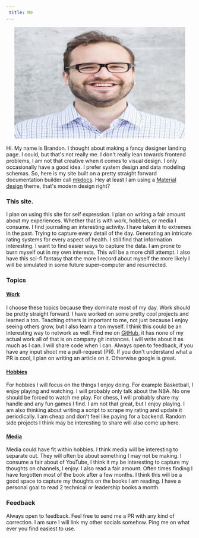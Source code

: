 ```yaml
---
 title: Me
---
```

<p align="center">
  <img width="460" height="300" src="assets/images/brandon-pro.jpg">
</p>

Hi.  My name is Brandon.  I thought about making a fancy designer landing page.  I could, but that's not really me.  I don't really lean towards frontend problems, I am not that creative when it comes to visual design.  I only occasionally have a good idea.  I prefer system design and data modeling schemas.  So, here is my site built on a pretty straight forward documentation builder call [mkdocs](https://mkdocs.com).  Hey at least I am using a [Material design](https://squidfunk.github.io/mkdocs-material/) theme, that's modern design right?

### This site.

I plan on using this site for self expression.  I plan on writing a fair amount about my experiences.  Whether that is with work, hobbies, or media I consume.  I find journaling an interesting activity.  I have taken it to extremes in the past.  Trying to capture every detail of the day.  Generating an intricate rating systems for every aspect of health.  I still find that information interesting.  I want to find easier ways to capture the data.  I am prone to burn myself out in my own interests.  This will be a more chill attempt. I also have this sci-fi fantasy that the more I record about myself the more likely I will be simulated in some future super-computer and resurrected.


### Topics

#### [Work](work.md)

I choose these topics because they dominate most of my day.  Work should be pretty straight forward.  I have worked on some pretty cool projects and learned a ton.  Teaching others is important to me, not just because I enjoy seeing others grow, but I also learn a ton myself.  I think this could be an interesting way to network as well.  Find me on [GitHub](https://github.com/bweez/), it has none of my actual work all of that is on company git instances.  I will write about it as much as I can.  I will share code when I can.  Always open to feedback, if you have any input shoot me a pull-request (PR).  If you don't understand what a PR is cool, I plan on writing an article on it.  Otherwise google is great.

#### [Hobbies](hobbies.md)

For hobbies I will focus on the things I enjoy doing.  For example Basketball, I enjoy playing and watching.  I will probably only talk about the NBA.  No one should be forced to watch me play.  For chess, I will probably share my handle and any fun games I find.  I am not that great, but I enjoy playing.  I am also thinking about writing a script to scrape my rating and update it periodically.  I am cheap and don't feel like paying for a backend.  Random side projects I think may be interesting to share will also come up here.

#### [Media](media.md)

Media could have fit within hobbies.  I think media will be interesting to separate out. They will often be about something I may not be making.  I consume a fair about of YouTube, I think it my be interesting to capture my thoughts on channels, I enjoy.  I also read a fair amount.  Often times finding I have forgotten most of the book after a few months.  I think this will be a good space to capture my thoughts on the books I am reading. I have a personal goal to read 2 technical or leadership books a month.

### Feedback

Always open to feedback.  Feel free to send me a PR with any kind of correction.  I am sure I will link my other socials somehow.  Ping me on what ever you find easiest to use.